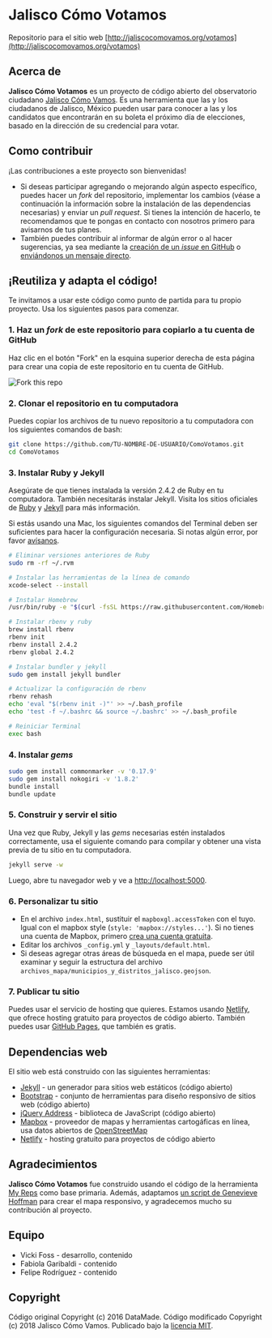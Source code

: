# Jalisco Cómo Votamos

Repositorio para el sitio web [http://jaliscocomovamos.org/votamos](http://jaliscocomovamos.org/votamos)

## Acerca de

<b>Jalisco Cómo Votamos</b> es un proyecto de código abierto del observatorio ciudadano [Jalisco Cómo Vamos](http://jaliscocomovamos.org/). Es una herramienta que las y los ciudadanos de Jalisco, México pueden usar para conocer a las y los candidatos que encontrarán en su boleta el próximo día de elecciones, basado en la dirección de su credencial para votar.

## Como contribuir

¡Las contribuciones a este proyecto son bienvenidas!
- Si deseas participar agregando o mejorando algún aspecto específico, puedes hacer un _fork_ del repositorio, implementar los cambios (véase a continuación la información sobre la instalación de las dependencias necesarias) y enviar un _pull request_. Si tienes la intención de hacerlo, te recomendamos que te pongas en contacto con nosotros primero para avisarnos de tus planes.
- También puedes contribuir al informar de algún error o al hacer sugerencias, ya sea mediante la [creación de un _issue_ en GitHub](https://github.com/JaliscoComoVamos/ComoVotamos/issues) o [enviándonos un mensaje directo](https://jaliscocomovotamos.netlify.com/contacto.html).


## ¡Reutiliza y adapta el código!

Te invitamos a usar este código como punto de partida para tu propio proyecto. Usa los siguientes pasos para comenzar.

### 1. Haz un _fork_ de este repositorio para copiarlo a tu cuenta de GitHub

Haz clic en el botón "Fork" en la esquina superior derecha de esta página para crear una copia de este repositorio en tu cuenta de GitHub.

![Fork this repo](https://help.github.com/assets/images/help/repository/fork_button.jpg)

### 2. Clonar el repositorio en tu computadora

Puedes copiar los archivos de tu nuevo repositorio a tu computadora con los siguientes comandos de bash:

```bash
git clone https://github.com/TU-NOMBRE-DE-USUARIO/ComoVotamos.git
cd ComoVotamos
```

### 3. Instalar Ruby y Jekyll

Asegúrate de que tienes instalada la versión 2.4.2 de Ruby en tu computadora. También necesitarás instalar Jekyll. Visita los sitios oficiales de [Ruby](https://www.ruby-lang.org/es/downloads/) y [Jekyll](https://jekyllrb.com/docs/installation/) para más información.

Si estás usando una Mac, los siguientes comandos del Terminal deben ser suficientes para hacer la configuración necesaria. Si notas algún error, por favor [avísanos](https://jaliscocomovotamos.netlify.com/contacto.html).

```bash
# Eliminar versiones anteriores de Ruby
sudo rm -rf ~/.rvm

# Instalar las herramientas de la línea de comando
xcode-select --install

# Instalar Homebrew 
/usr/bin/ruby -e "$(curl -fsSL https://raw.githubusercontent.com/Homebrew/install/master/install)"

# Instalar rbenv y ruby
brew install rbenv
rbenv init
rbenv install 2.4.2
rbenv global 2.4.2

# Instalar bundler y jekyll
sudo gem install jekyll bundler

# Actualizar la configuración de rbenv
rbenv rehash
echo 'eval "$(rbenv init -)"' >> ~/.bash_profile
echo 'test -f ~/.bashrc && source ~/.bashrc' >> ~/.bash_profile

# Reiniciar Terminal
exec bash
```

### 4. Instalar _gems_
```bash
sudo gem install commonmarker -v '0.17.9'
sudo gem install nokogiri -v '1.8.2'
bundle install
bundle update
```

### 5. Construir y servir el sitio

Una vez que Ruby, Jekyll y las _gems_ necesarias estén instalados correctamente, usa el siguiente comando para compilar y obtener una vista previa de tu sitio en tu computadora.

```bash
jekyll serve -w
```

Luego, abre tu navegador web y ve a [http://localhost:5000](http://localhost:5000).


### 6. Personalizar tu sitio

- En el archivo `index.html`, sustituir el `mapboxgl.accessToken` con el tuyo. Igual con el mapbox style (`style: 'mapbox://styles...'`). Si no tienes una cuenta de Mapbox, primero [crea una cuenta gratuita](https://www.mapbox.com/).
- Editar los archivos `_config.yml` y `_layouts/default.html`.
- Si deseas agregar otras áreas de búsqueda en el mapa, puede ser útil examinar y seguir la estructura del archivo `archivos_mapa/municipios_y_distritos_jalisco.geojson`.


### 7. Publicar tu sitio 

Puedes usar el servicio de hosting que quieres. Estamos usando [Netlify](https://www.netlify.com/), que ofrece hosting gratuito para proyectos de código abierto. También puedes usar [GitHub Pages](https://help.github.com/articles/user-organization-and-project-pages/), que también es gratis.


## Dependencias web

El sitio web está construido con las siguientes herramientas:

- [Jekyll](http://jekyllrb.com/docs/installation/) - un generador para sitios web estáticos (código abierto)
- [Bootstrap](http://getbootstrap.com/) - conjunto de herramientas para diseño responsivo de sitios web (código abierto)
- [jQuery Address](https://github.com/asual/jquery-address) - biblioteca de JavaScript (código abierto)
- [Mapbox](https://www.mapbox.com/) - proveedor de mapas y herramientas cartogáficas en línea, usa datos abiertos de [OpenStreetMap](http://www.openstreetmap.org/)
- [Netlify](https://www.netlify.com/) - hosting gratuito para proyectos de código abierto


## Agradecimientos

<b>Jalisco Cómo Votamos</b> fue construido usando el código de la herramienta [My Reps](https://github.com/datamade/my-reps) como base primaria. Además, adaptamos [un script de Genevieve Hoffman](https://github.com/veev/DataArtFall2017/tree/master/section-3/turfjs-example) para crear el mapa responsivo, y agradecemos mucho su contribución al proyecto.</p>


## Equipo

- Vicki Foss - desarrollo, contenido
- Fabiola Garibaldi - contenido
- Felipe Rodríguez - contenido


## Copyright

Código original Copyright (c) 2016 DataMade. Código modificado Copyright (c) 2018 Jalisco Cómo Vamos. Publicado bajo la [licencia MIT](https://github.com/JaliscoComoVamos/ComoVotamos/blob/master/LICENSE.txt).
